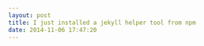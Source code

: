 ```yaml
---
layout: post
title: I just installed a jekyll helper tool from npm
date: 2014-11-06 17:47:20
---
```

